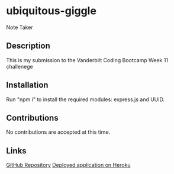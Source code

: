 # ubiquitous-giggle
Note Taker

## Description
This is my submission to the Vanderbilt Coding Bootcamp Week 11 challenege

## Installation
Run "npm i" to install the required modules: express.js and UUID. 

## Contributions
No contributions are accepted at this time.

## Links
[GitHub Repository](https://github.com/D1sl/ubiquitous-giggle)
[Deployed application on Heroku](https://warm-dawn-25710.herokuapp.com/)
  